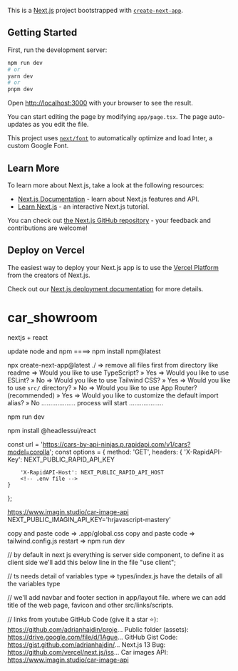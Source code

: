 This is a [Next.js](https://nextjs.org/) project bootstrapped with [`create-next-app`](https://github.com/vercel/next.js/tree/canary/packages/create-next-app).

## Getting Started

First, run the development server:

```bash
npm run dev
# or
yarn dev
# or
pnpm dev
```

Open [http://localhost:3000](http://localhost:3000) with your browser to see the result.

You can start editing the page by modifying `app/page.tsx`. The page auto-updates as you edit the file.

This project uses [`next/font`](https://nextjs.org/docs/basic-features/font-optimization) to automatically optimize and load Inter, a custom Google Font.

## Learn More

To learn more about Next.js, take a look at the following resources:

- [Next.js Documentation](https://nextjs.org/docs) - learn about Next.js features and API.
- [Learn Next.js](https://nextjs.org/learn) - an interactive Next.js tutorial.

You can check out [the Next.js GitHub repository](https://github.com/vercel/next.js/) - your feedback and contributions are welcome!

## Deploy on Vercel

The easiest way to deploy your Next.js app is to use the [Vercel Platform](https://vercel.com/new?utm_medium=default-template&filter=next.js&utm_source=create-next-app&utm_campaign=create-next-app-readme) from the creators of Next.js.

Check out our [Next.js deployment documentation](https://nextjs.org/docs/deployment) for more details.



<!-- ================================================================================================== -->

# car_showroom
 nextjs + react

<!-- API -->


<!-- npm -->

update node and npm ====> npm install npm@latest

npx create-next-app@latest ./
=> remove all files first from directory like readme
=> Would you like to use TypeScript? » Yes
=> Would you like to use ESLint? » No
=> Would you like to use Tailwind CSS? » Yes
=> Would you like to use `src/` directory? » No
=> Would you like to use App Router? (recommended) » Yes
=> Would you like to customize the default import alias? » No
................... process will start ...................

npm run dev

<!-- extra pakages -->
npm install @headlessui/react


<!-- Rapid Api -->
const url = 'https://cars-by-api-ninjas.p.rapidapi.com/v1/cars?model=corolla';
const options = {
	method: 'GET',
	headers: {
		'X-RapidAPI-Key': NEXT_PUBLIC_RAPID_API_KEY
        <!-- .env file -->

		'X-RapidAPI-Host': NEXT_PUBLIC_RAPID_API_HOST
        <!-- .env file -->
	}
};

<!-- image of cars -->
https://www.imagin.studio/car-image-api
NEXT_PUBLIC_IMAGIN_API_KEY='hrjavascript-mastery'


<!-- tailwind css -->
copy and paste code => .app/global.css
copy and paste code => tailwind.config.js
restart => npm run dev


<!-- Note -->
// by default in next js everything is server side component, to define it as client side we'll add this below line in the file
"use client";

// ts needs detail of variables type => types/index.js have the details of all the variables type

// we'll add navbar and footer section in app/layout file. where we can add title of the web page, favicon and other src/links/scripts.

// links from youtube
GitHub Code (give it a star ⭐): https://github.com/adrianhajdin/proje...
Public folder (assets): https://drive.google.com/file/d/1Ague...
GitHub Gist Code: https://gist.github.com/adrianhajdin/...
Next.js 13 Bug: https://github.com/vercel/next.js/iss...
Car images API: https://www.imagin.studio/car-image-api
